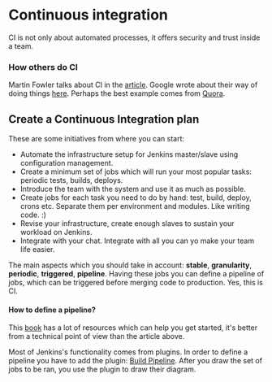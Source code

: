 # Continuous integration

CI is not only about automated processes, it offers security and trust inside a team.

### How others do CI
Martin Fowler talks about CI in the [article](http://martinfowler.com/articles/continuousIntegration.html). Google wrote about
their way of doing things [here](http://google-engtools.blogspot.ro/2011/06/testing-at-speed-and-scale-of-google.html).
Perhaps the best example comes from [Quora](http://engineering.quora.com/Continuous-Deployment-at-Quora).

## Create a Continuous Integration plan

These are some initiatives from where you can start:

  - Automate the infrastructure setup for Jenkins master/slave using configuration management.
  - Create a minimum set of jobs which will run your most popular tasks: periodic tests, builds, deploys.
  - Introduce the team with the system and use it as much as possible.
  - Create jobs for each task you need to do by hand: test, build, deploy, crons etc. Separate them per environment and modules. Like writing code. :)
  - Revise your infrastructure, create enough slaves to sustain your workload on Jenkins.
  - Integrate with your chat. Integrate with all you can yo make your team life easier.

The main aspects which you should take in account: **stable**, **granularity**, **periodic**, **triggered**, **pipeline**.
Having these jobs you can define a pipeline of jobs, which can be triggered before merging code to production. Yes, this is CI.

#### How to define a pipeline?

This [book](https://www.packtpub.com/sites/default/files/9781849517409-Chapter-01.pdf) has a lot of resources which can help you get started,
it's better from a technical point of view than the article above.

Most of Jenkins's functionality comes from plugins. In order to define a pipeline you have to add the plugin:
[Build Pipeline](https://wiki.jenkins-ci.org/display/JENKINS/Build+Pipeline+Plugin).
After you draw the set of jobs to be ran, you use the plugin to draw their diagram.
